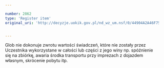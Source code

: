 ```yaml
---

number: 2862
type: 'Register item'
original_uri: 'http://decyzje.uokik.gov.pl/nd_wz_um.nsf/0/44904A2A46F759C9C12579B100452957?OpenDocument'


---
```


Glob nie dokonuje zwrotu wartości świadczeń, które nie zostały przez Uczestnika wykorzystane w całości lub części z jego winy np. spóźnienie się na zbiórkę, awaria środka transportu przy imprezach z dojazdem własnym, skrócenie pobytu itp.
